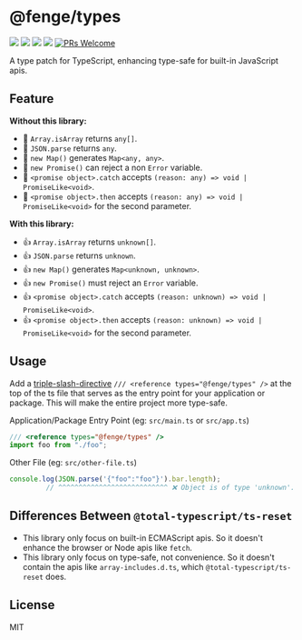 # @fenge/types

[![](https://img.shields.io/npm/l/@fenge/types.svg)](https://github.com/zanminkian/fenge/blob/main/LICENSE)
[![](https://img.shields.io/npm/v/@fenge/types.svg)](https://www.npmjs.com/package/@fenge/types)
[![](https://img.shields.io/npm/dm/@fenge/types.svg)](https://www.npmjs.com/package/@fenge/types)
[![](https://packagephobia.com/badge?p=@fenge/types)](https://packagephobia.com/result?p=@fenge/types)
[![PRs Welcome](https://img.shields.io/badge/PRs-welcome-brightgreen.svg)](https://makeapullrequest.com)

A type patch for TypeScript, enhancing type-safe for built-in JavaScript apis.

## Feature

**Without this library:**

- 🚨 `Array.isArray` returns `any[]`.
- 🚨 `JSON.parse` returns `any`.
- 🚨 `new Map()` generates `Map<any, any>`.
- 🚨 `new Promise()` can reject a non `Error` variable.
- 🚨 `<promise object>.catch` accepts `(reason: any) => void | PromiseLike<void>`.
- 🚨 `<promise object>.then` accepts `(reason: any) => void | PromiseLike<void>` for the second parameter.

**With this library:**

- 👍 `Array.isArray` returns `unknown[]`.
- 👍 `JSON.parse` returns `unknown`.
- 👍 `new Map()` generates `Map<unknown, unknown>`.
- 👍 `new Promise()` must reject an `Error` variable.
- 👍 `<promise object>.catch` accepts `(reason: unknown) => void | PromiseLike<void>`.
- 👍 `<promise object>.then` accepts `(reason: unknown) => void | PromiseLike<void>` for the second parameter.

## Usage

Add a [triple-slash-directive](https://www.typescriptlang.org/docs/handbook/triple-slash-directives.html) `/// <reference types="@fenge/types" />` at the top of the ts file that serves as the entry point for your application or package. This will make the entire project more type-safe.

Application/Package Entry Point (eg: `src/main.ts` or `src/app.ts`)

```ts
/// <reference types="@fenge/types" />
import foo from "./foo";
```

Other File (eg: `src/other-file.ts`)

<!-- prettier-ignore-start -->
```ts
console.log(JSON.parse('{"foo":"foo"}').bar.length);
         // ^^^^^^^^^^^^^^^^^^^^^^^^^^^ ❌ Object is of type 'unknown'.
```
<!-- prettier-ignore-end -->

## Differences Between `@total-typescript/ts-reset`

- This library only focus on built-in ECMAScript apis. So it doesn't enhance the browser or Node apis like `fetch`.
- This library only focus on type-safe, not convenience. So it doesn't contain the apis like `array-includes.d.ts`, which `@total-typescript/ts-reset` does.

## License

MIT
